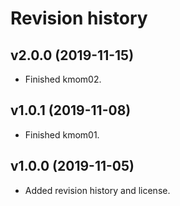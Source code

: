 Revision history
======================


v2.0.0 (2019-11-15)
----------------------

* Finished kmom02.

v1.0.1 (2019-11-08)
----------------------

* Finished kmom01.

v1.0.0 (2019-11-05)
----------------------

* Added revision history and license.
